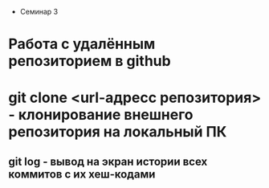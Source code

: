 * Семинар 3 
# Работа с удалённым репозиторием в  github

# git clone <url-адресс репозитория> - клонирование внешнего репозитория на локальный ПК

## git log - вывод на экран истории всех коммитов с их хеш-кодами